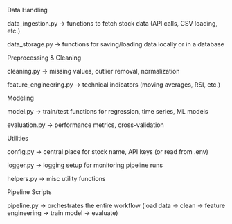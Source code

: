 Data Handling

data_ingestion.py → functions to fetch stock data (API calls, CSV loading, etc.)

data_storage.py → functions for saving/loading data locally or in a database

Preprocessing & Cleaning

cleaning.py → missing values, outlier removal, normalization

feature_engineering.py → technical indicators (moving averages, RSI, etc.)

Modeling

model.py → train/test functions for regression, time series, ML models

evaluation.py → performance metrics, cross-validation

Utilities

config.py → central place for stock name, API keys (or read from .env)

logger.py → logging setup for monitoring pipeline runs

helpers.py → misc utility functions

Pipeline Scripts

pipeline.py → orchestrates the entire workflow (load data → clean → feature engineering → train model → evaluate)
